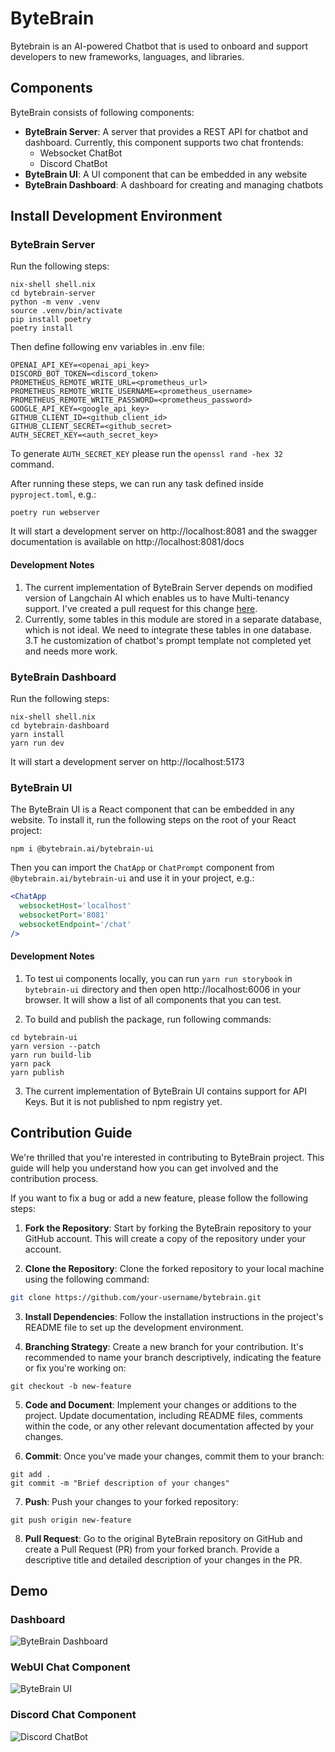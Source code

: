 # ByteBrain

Bytebrain is an AI-powered Chatbot that is used to onboard and support developers to new frameworks, languages, and libraries.

## Components

ByteBrain consists of following components:

- **ByteBrain Server**: A server that provides a REST API for chatbot and dashboard. Currently, this component supports
  two chat frontends:
    - Websocket ChatBot
    - Discord ChatBot
- **ByteBrain UI**: A UI component that can be embedded in any website
- **ByteBrain Dashboard**: A dashboard for creating and managing chatbots

## Install Development Environment

### ByteBrain Server

Run the following steps:

```shell
nix-shell shell.nix
cd bytebrain-server
python -m venv .venv
source .venv/bin/activate
pip install poetry
poetry install
```

Then define following env variables in .env file:

```shell
OPENAI_API_KEY=<openai_api_key>
DISCORD_BOT_TOKEN=<discord_token>
PROMETHEUS_REMOTE_WRITE_URL=<prometheus_url>
PROMETHEUS_REMOTE_WRITE_USERNAME=<prometheus_username>
PROMETHEUS_REMOTE_WRITE_PASSWORD=<prometheus_password>
GOOGLE_API_KEY=<google_api_key>
GITHUB_CLIENT_ID=<github_client_id>
GITHUB_CLIENT_SECRET=<github_secret>
AUTH_SECRET_KEY=<auth_secret_key>
```

To generate `AUTH_SECRET_KEY` please run the `openssl rand -hex 32` command.

After running these steps, we can run any task defined inside `pyproject.toml`, e.g.:

```shell
poetry run webserver
```

It will start a development server on http://localhost:8081 and the swagger documentation is available on http://localhost:8081/docs

#### Development Notes

1. The current implementation of ByteBrain Server depends on modified version of Langchain AI which enables us to have
   Multi-tenancy support. I've created a pull request for this
   change [here](https://github.com/langchain-ai/langchain/pull/14174).
2. Currently, some tables in this module are stored in a separate database, which is not ideal. We need to integrate
   these tables in one database.
3.T  he customization of chatbot's prompt template not completed yet and needs
   more work.

### ByteBrain Dashboard

Run the following steps:

```shell
nix-shell shell.nix
cd bytebrain-dashboard
yarn install
yarn run dev
```

It will start a development server on http://localhost:5173


### ByteBrain UI

The ByteBrain UI is a React component that can be embedded in any website. To install it, run the following steps on the root of your React project:

```shell
npm i @bytebrain.ai/bytebrain-ui
```

Then you can import the `ChatApp` or `ChatPrompt` component from `@bytebrain.ai/bytebrain-ui` and use it in your
project, e.g.:

```jsx
<ChatApp
  websocketHost='localhost'
  websocketPort='8081'
  websocketEndpoint='/chat'
/>
```

#### Development Notes

1. To test ui components locally, you can run `yarn run storybook` in `bytebrain-ui` directory and then
   open http://localhost:6006 in your browser. It will show a list of all components that you can test.

2. To build and publish the package, run following commands:

```shell
cd bytebrain-ui
yarn version --patch
yarn run build-lib
yarn pack
yarn publish
```

3. The current implementation of ByteBrain UI contains support for API Keys. But it is not published to npm registry
   yet.

## Contribution Guide

We're thrilled that you're interested in contributing to ByteBrain project. This guide will help you understand how you can get involved and the contribution process. 

If you want to fix a bug or add a new feature, please follow the following steps:

1. **Fork the Repository**: Start by forking the ByteBrain repository to your GitHub account. This will create a copy of the repository under your account.

2. **Clone the Repository**: Clone the forked repository to your local machine using the following command:

```bash
git clone https://github.com/your-username/bytebrain.git
```

3. **Install Dependencies**: Follow the installation instructions in the project's README file to set up the development environment.

4. **Branching Strategy**: Create a new branch for your contribution. It's recommended to name your branch descriptively, indicating the feature or fix you're working on:

```shell
git checkout -b new-feature
```

5. **Code and Document**: Implement your changes or additions to the project. Update documentation, including README files, comments within the code, or any other relevant documentation affected by your changes.

6. **Commit**: Once you've made your changes, commit them to your branch:

```shell
git add .
git commit -m "Brief description of your changes"
```

7. **Push**: Push your changes to your forked repository:

```shell
git push origin new-feature
```

8. **Pull Request**: Go to the original ByteBrain repository on GitHub and create a Pull Request (PR) from your forked branch. Provide a descriptive title and detailed description of your changes in the PR.

## Demo

### Dashboard

![ByteBrain Dashboard](https://github.com/bytebrainai/bytebrain/assets/235974/38253456-e1b9-4169-a51f-c50167c1788f)

### WebUI Chat Component

![ByteBrain UI](https://github-production-user-asset-6210df.s3.amazonaws.com/235974/303415209-bd763189-5554-4ebb-a48a-149fb8c824c4.gif?X-Amz-Algorithm=AWS4-HMAC-SHA256&X-Amz-Credential=AKIAVCODYLSA53PQK4ZA%2F20240208%2Fus-east-1%2Fs3%2Faws4_request&X-Amz-Date=20240208T183609Z&X-Amz-Expires=300&X-Amz-Signature=702184602f38c4afa176d6d2543a5dcdea5083912cc965b33a1101bb2c757598&X-Amz-SignedHeaders=host&actor_id=235974&key_id=0&repo_id=648111122)

### Discord Chat Component

![Discord ChatBot](https://github.com/bytebrainai/bytebrain/assets/235974/912f80ef-3acc-4805-a5b3-4dcdbbcbdc92)
